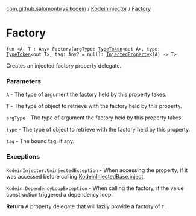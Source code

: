 [com.github.salomonbrys.kodein](../index.md) / [KodeinInjector](index.md) / [Factory](.)

# Factory

`fun <A, T : Any> Factory(argType: `[`TypeToken`](../-type-token/index.md)`<out A>, type: `[`TypeToken`](../-type-token/index.md)`<out T>, tag: Any? = null): `[`InjectedProperty`](../-injected-property/index.md)`<(A) -> T>`

Creates an injected factory property delegate.

### Parameters

`A` - The type of argument the factory held by this property takes.

`T` - The type of object to retrieve with the factory held by this property.

`argType` - The type of argument the factory held by this property takes.

`type` - The type of object to retrieve with the factory held by this property.

`tag` - The bound tag, if any.

### Exceptions

`KodeinInjector.UninjectedException` - When accessing the property, if it was accessed before calling [KodeinInjectedBase.inject](../-kodein-injected-base/inject.md).

`Kodein.DependencyLoopException` - When calling the factory, if the value construction triggered a dependency loop.

**Return**
A property delegate that will lazily provide a factory of `T`.

